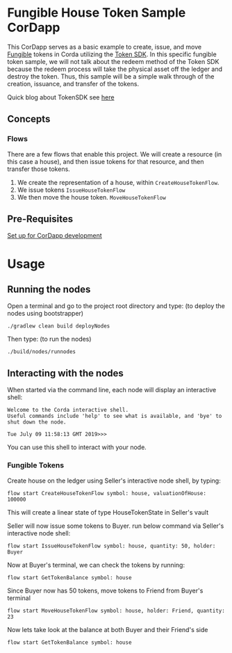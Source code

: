 # Fungible House Token Sample CorDapp

This CorDapp serves as a basic example to create, issue, and move [Fungible](https://training.corda.net/libraries/tokens-sdk/#fungibletoken) tokens in Corda utilizing the [Token SDK](https://github.com/corda/token-sdk). In this specific fungible token sample, we will not talk about the redeem method of the Token SDK because the redeem process will take the physical asset off the ledger and destroy the token. Thus, this sample will be a simple walk through of the creation, issuance, and transfer of the tokens.

Quick blog about TokenSDK see [here](https://medium.com/corda/introduction-to-token-sdk-in-corda-9b4dbcf71025)


## Concepts


### Flows

There are a few flows that enable this project. We will create a resource (in this case a house), and then issue tokens for that resource, and then transfer those tokens.


1. We create the representation of a house, within `CreateHouseTokenFlow`.
2. We issue tokens `IssueHouseTokenFlow`
3. We then move the house token. `MoveHouseTokenFlow`


## Pre-Requisites

[Set up for CorDapp development](https://docs.r3.com/en/platform/corda/4.9/community/getting-set-up.html)

# Usage

## Running the nodes


Open a terminal and go to the project root directory and type: (to deploy the nodes using bootstrapper)
```
./gradlew clean build deployNodes
```
Then type: (to run the nodes)
```
./build/nodes/runnodes
```

## Interacting with the nodes

When started via the command line, each node will display an interactive shell:

    Welcome to the Corda interactive shell.
    Useful commands include 'help' to see what is available, and 'bye' to shut down the node.

    Tue July 09 11:58:13 GMT 2019>>>

You can use this shell to interact with your node.

### Fungible Tokens

Create house on the ledger using Seller's interactive node shell, by typing:

    flow start CreateHouseTokenFlow symbol: house, valuationOfHouse: 100000

This will create a linear state of type HouseTokenState in Seller's vault

Seller will now issue some tokens to Buyer. run below command via Seller's interactive node shell:

    flow start IssueHouseTokenFlow symbol: house, quantity: 50, holder: Buyer

Now at Buyer's terminal, we can check the tokens by running:
   
    flow start GetTokenBalance symbol: house

Since Buyer now has 50 tokens, move tokens to Friend from Buyer's terminal

    flow start MoveHouseTokenFlow symbol: house, holder: Friend, quantity: 23

Now lets take look at the balance at both Buyer and their Friend's side 
    
    flow start GetTokenBalance symbol: house
